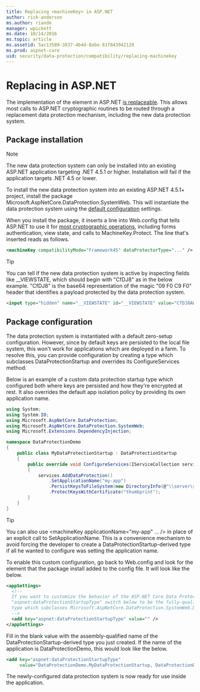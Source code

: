 ```yaml
---
title: Replacing <machineKey> in ASP.NET
author: rick-anderson
ms.author: riande
manager: wpickett
ms.date: 10/14/2016
ms.topic: article
ms.assetid: 5ac13589-3837-4b4d-8abe-81f843942120
ms.prod: aspnet-core
uid: security/data-protection/compatibility/replacing-machinekey
---
```

# Replacing <machineKey> in ASP.NET

<a name=compatibility-replacing-machinekey></a>

The implementation of the <machineKey> element in ASP.NET [is replaceable](http://blogs.msdn.com/b/webdev/archive/2012/10/23/cryptographic-improvements-in-asp-net-4-5-pt-2.aspx). This allows most calls to ASP.NET cryptographic routines to be routed through a replacement data protection mechanism, including the new data protection system.

## Package installation

> [!NOTE]
> The new data protection system can only be installed into an existing ASP.NET application targeting .NET 4.5.1 or higher. Installation will fail if the application targets .NET 4.5 or lower.

To install the new data protection system into an existing ASP.NET 4.5.1+ project, install the package Microsoft.AspNetCore.DataProtection.SystemWeb. This will instantiate the data protection system using the [default configuration](../configuration/default-settings.md#data-protection-default-settings) settings.

When you install the package, it inserts a line into Web.config that tells ASP.NET to use it for [most cryptographic operations](http://blogs.msdn.com/b/webdev/archive/2012/10/23/cryptographic-improvements-in-asp-net-4-5-pt-2.aspx), including forms authentication, view state, and calls to MachineKey.Protect. The line that's inserted reads as follows.

````xml
<machineKey compatibilityMode="Framework45" dataProtectorType="..." />
````

>[!TIP]
> You can tell if the new data protection system is active by inspecting fields like __VIEWSTATE, which should begin with "CfDJ8" as in the below example. "CfDJ8" is the base64 representation of the magic "09 F0 C9 F0" header that identifies a payload protected by the data protection system.

````html
<input type="hidden" name="__VIEWSTATE" id="__VIEWSTATE" value="CfDJ8AWPr2EQPTBGs3L2GCZOpk..." />
````

## Package configuration

The data protection system is instantiated with a default zero-setup configuration. However, since by default keys are persisted to the local file system, this won't work for applications which are deployed in a farm. To resolve this, you can provide configuration by creating a type which subclasses DataProtectionStartup and overrides its ConfigureServices method.

Below is an example of a custom data protection startup type which configured both where keys are persisted and how they're encrypted at rest. It also overrides the default app isolation policy by providing its own application name.

````csharp
using System;
using System.IO;
using Microsoft.AspNetCore.DataProtection;
using Microsoft.AspNetCore.DataProtection.SystemWeb;
using Microsoft.Extensions.DependencyInjection;

namespace DataProtectionDemo
{
    public class MyDataProtectionStartup : DataProtectionStartup
    {
        public override void ConfigureServices(IServiceCollection services)
        {
            services.AddDataProtection()
                .SetApplicationName("my-app")
                .PersistKeysToFileSystem(new DirectoryInfo(@"\\server\share\myapp-keys\"))
                .ProtectKeysWithCertificate("thumbprint");
        }
    }
}
````

>[!TIP]
> You can also use <machineKey applicationName="my-app" ... /> in place of an explicit call to SetApplicationName. This is a convenience mechanism to avoid forcing the developer to create a DataProtectionStartup-derived type if all he wanted to configure was setting the application name.

To enable this custom configuration, go back to Web.config and look for the <appSettings> element that the package install added to the config file. It will look like the below.

````xml
<appSettings>
  <!--
  If you want to customize the behavior of the ASP.NET Core Data Protection stack, set the
  "aspnet:dataProtectionStartupType" switch below to be the fully-qualified name of a
  type which subclasses Microsoft.AspNetCore.DataProtection.SystemWeb.DataProtectionStartup.
  -->
  <add key="aspnet:dataProtectionStartupType" value="" />
</appSettings>
````

Fill in the blank value with the assembly-qualified name of the DataProtectionStartup-derived type you just created. If the name of the application is DataProtectionDemo, this would look like the below.

````xml
<add key="aspnet:dataProtectionStartupType"
     value="DataProtectionDemo.MyDataProtectionStartup, DataProtectionDemo" />
````

The newly-configured data protection system is now ready for use inside the application.
